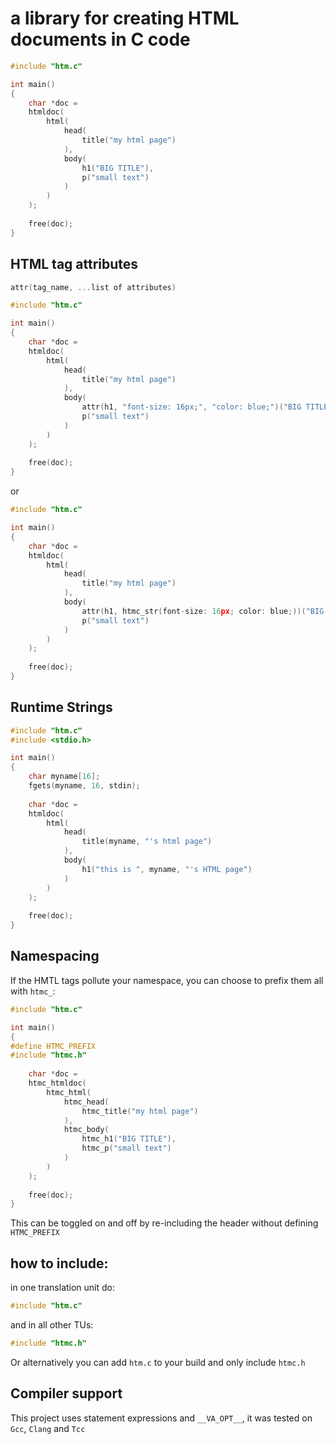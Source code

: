 # a library for creating HTML documents in C code

```C
#include "htm.c"

int main()
{
    char *doc =
    htmldoc(
        html(
            head(
                title("my html page")
            ),
            body(
                h1("BIG TITLE"),
                p("small text")
            )
        )
    );
    
    free(doc);
}
```

## HTML tag attributes

```C
attr(tag_name, ...list of attributes)
```

```C
#include "htm.c"

int main()
{
    char *doc =
    htmldoc(
        html(
            head(
                title("my html page")
            ),
            body(
                attr(h1, "font-size: 16px;", "color: blue;")("BIG TITLE"),
                p("small text")
            )
        )
    );
    
    free(doc);
}
```
or
```C
#include "htm.c"

int main()
{
    char *doc =
    htmldoc(
        html(
            head(
                title("my html page")
            ),
            body(
                attr(h1, htmc_str(font-size: 16px; color: blue;))("BIG TITLE"),
                p("small text")
            )
        )
    );
    
    free(doc);
}
```
## Runtime Strings

```C
#include "htm.c"
#include <stdio.h>

int main()
{
    char myname[16];
    fgets(myname, 16, stdin);
    
    char *doc =
    htmldoc(
        html(
            head(
                title(myname, "'s html page")
            ),
            body(
                h1("this is ", myname, "'s HTML page")
            )
        )
    );
    
    free(doc);
}
```

## Namespacing
If the HMTL tags pollute your namespace, you can choose to prefix them all with `htmc_`:

```C
#include "htm.c"

int main()
{
#define HTMC_PREFIX
#include "htmc.h"
    
    char *doc =
    htmc_htmldoc(
        htmc_html(
            htmc_head(
                htmc_title("my html page")
            ),
            htmc_body(
                htmc_h1("BIG TITLE"),
                htmc_p("small text")
            )
        )
    );
    
    free(doc);
}
```
This can be toggled on and off by re-including the header without defining `HTMC_PREFIX`

## how to include:

in one translation unit do:
```C
#include "htm.c"
```
and in all other TUs:
```C
#include "htmc.h"
```

Or alternatively you can add `htm.c` to your build and only include `htmc.h`

## Compiler support

This project uses statement expressions and `__VA_OPT__`, it was tested on `Gcc`, `Clang` and `Tcc`
